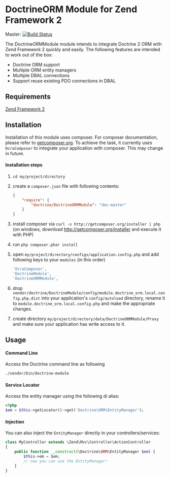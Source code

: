 # DoctrineORM Module for Zend Framework 2

Master: [![Build Status](https://secure.travis-ci.org/doctrine/DoctrineORMModule.png?branch=master)](http://travis-ci.org/doctrine/DoctrineORMModule)

The DoctrineORMModule module intends to integrate Doctrine 2 ORM with Zend Framework 2 quickly
and easily. The following features are intended to work out of the box:

  - Doctrine ORM support
  - Multiple ORM entity managers
  - Multiple DBAL connections
  - Support reuse existing PDO connections in DBAL

## Requirements
[Zend Framework 2](http://www.github.com/zendframework/zf2)

## Installation

Installation of this module uses composer. For composer documentation, please refer to
[getcomposer.org](http://getcomposer.org/). To achieve the task, it currently uses `OcraComposer` to integrate
your application with composer. This may change in future.

#### Installation steps

  1. `cd my/project/directory`
  2. create a `composer.json` file with following contents:

     ```json
     {
         "require": {
             "doctrine/DoctrineORMModule": "dev-master"
         }
     }
     ```
  3. install composer via `curl -s http://getcomposer.org/installer | php` (on windows, download
     http://getcomposer.org/installer and execute it with PHP)
  4. run `php composer.phar install`
  5. open `my/project/directory/configs/application.config.php` and add following keys to your `modules` (in this order)

     ```php
     'OcraComposer',
     'DoctrineModule',
     'DoctrineORMModule',
     ```

  6. drop `vendor/doctrine/DoctrineModule/config/module.doctrine_orm.local.config.php.dist` into your application's
     `config/autoload` directory, rename it to `module.doctrine_orm.local.config.php` and make the appropriate changes.
  8. create directory `my/project/directory/data/DoctrineORMModule/Proxy` and make sure your application has write
     access to it.

## Usage

#### Command Line
Access the Doctrine command line as following

```sh
./vendor/bin/doctrine-module
```

#### Service Locator
Access the entity manager using the following di alias:

```php
<?php
$em = $this->getLocator()->get('Doctrine\ORM\EntityManager');
```

#### Injection
You can also inject the `EntityManager` directly in your controllers/services:
```php
class MyController extends \Zend\Mvc\Controller\ActionController
{
    public function __construct(\Doctrine\ORM\EntityManager $em) {
        $this->em = $em;
        // now you can use the EntityManager!
    }
}